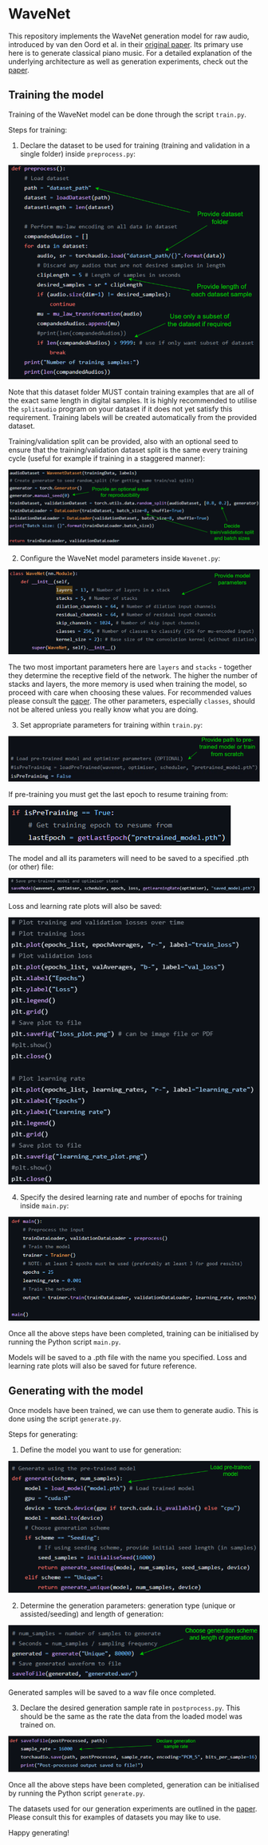 # WaveNet

This repository implements the WaveNet generation model for raw audio, introduced by van den Oord et al. in their [original paper](https://arxiv.org/abs/1609.03499). Its primary use here is to generate classical piano music. For a detailed explanation of the underlying architecture as well as generation experiments, check out the [paper](Creating_compelling_music_through_deep_convolutional_networks.pdf).

## Training the model

Training of the WaveNet model can be done through the script `train.py`.

Steps for training:

1) Declare the dataset to be used for training (training and validation in a single folder) inside `preprocess.py`:

![Diagram](Images/preprocess.PNG)

Note that this dataset folder MUST contain training examples that are all of the exact same length in digital samples. It is highly recommended to utilise the `splitaudio` program on your dataset if it does not yet satisfy this requirement.
Training labels will be created automatically from the provided dataset.

Training/validation split can be provided, also with an optional seed to ensure that the training/validation dataset split is the same every training cycle (useful for example if training in a staggered manner):

![Diagram](Images/preprocess2.PNG)

2) Configure the WaveNet model parameters inside `Wavenet.py`:

![Diagram](Images/wavenet.PNG)

The two most important parameters here are `layers` and `stacks` - together they determine the receptive field of the network. The higher the number of stacks and layers, the more memory is used when training the model, so proceed with care when choosing these values. For recommended values please consult the [paper](Creating_compelling_music_through_deep_convolutional_networks.pdf). The other parameters, especially `classes`, should not be altered unless you really know what you are doing.

3) Set appropriate parameters for training within `train.py`:

![Diagram](Images/train.PNG)

If pre-training you must get the last epoch to resume training from:

![Diagram](Images/train2.PNG)

The model and all its parameters will need to be saved to a specified .pth (or other) file:

![Diagram](Images/train3.PNG)

Loss and learning rate plots will also be saved:

![Diagram](Images/train4.PNG)

4) Specify the desired learning rate and number of epochs for training inside `main.py`:

![Diagram](Images/main.PNG)

Once all the above steps have been completed, training can be initialised by running the Python script `main.py`.

Models will be saved to a .pth file with the name you specified. Loss and learning rate plots will also be saved for future reference.

## Generating with the model

Once models have been trained, we can use them to generate audio. This is done using the script `generate.py`.

Steps for generating:

1) Define the model you want to use for generation:

![Diagram](Images/generate.PNG)

2) Determine the generation parameters: generation type (unique or assisted/seeding) and length of generation:

![Diagram](Images/generate2.PNG)

Generated samples will be saved to a wav file once completed.

3) Declare the desired generation sample rate in `postprocess.py`. This should be the same as the rate the data from the loaded model was trained on.

![Diagram](Images/postprocess.PNG)

Once all the above steps have been completed, generation can be initialised by running the Python script `generate.py`.

The datasets used for our generation experiments are outlined in the [paper](Creating_compelling_music_through_deep_convolutional_networks.pdf). Please consult this for examples of datasets you may like to use.

Happy generating!